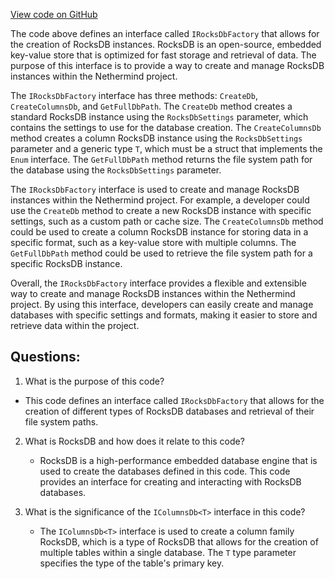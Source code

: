 [View code on GitHub](https://github.com/NethermindEth/nethermind/src/Nethermind/Nethermind.Db/IRocksDbFactory.cs)

The code above defines an interface called `IRocksDbFactory` that allows for the creation of RocksDB instances. RocksDB is an open-source, embedded key-value store that is optimized for fast storage and retrieval of data. The purpose of this interface is to provide a way to create and manage RocksDB instances within the Nethermind project.

The `IRocksDbFactory` interface has three methods: `CreateDb`, `CreateColumnsDb`, and `GetFullDbPath`. The `CreateDb` method creates a standard RocksDB instance using the `RocksDbSettings` parameter, which contains the settings to use for the database creation. The `CreateColumnsDb` method creates a column RocksDB instance using the `RocksDbSettings` parameter and a generic type `T`, which must be a struct that implements the `Enum` interface. The `GetFullDbPath` method returns the file system path for the database using the `RocksDbSettings` parameter.

The `IRocksDbFactory` interface is used to create and manage RocksDB instances within the Nethermind project. For example, a developer could use the `CreateDb` method to create a new RocksDB instance with specific settings, such as a custom path or cache size. The `CreateColumnsDb` method could be used to create a column RocksDB instance for storing data in a specific format, such as a key-value store with multiple columns. The `GetFullDbPath` method could be used to retrieve the file system path for a specific RocksDB instance.

Overall, the `IRocksDbFactory` interface provides a flexible and extensible way to create and manage RocksDB instances within the Nethermind project. By using this interface, developers can easily create and manage databases with specific settings and formats, making it easier to store and retrieve data within the project.
## Questions: 
 1. What is the purpose of this code?
   - This code defines an interface called `IRocksDbFactory` that allows for the creation of different types of RocksDB databases and retrieval of their file system paths.

2. What is RocksDB and how does it relate to this code?
   - RocksDB is a high-performance embedded database engine that is used to create the databases defined in this code. This code provides an interface for creating and interacting with RocksDB databases.

3. What is the significance of the `IColumnsDb<T>` interface in this code?
   - The `IColumnsDb<T>` interface is used to create a column family RocksDB, which is a type of RocksDB that allows for the creation of multiple tables within a single database. The `T` type parameter specifies the type of the table's primary key.